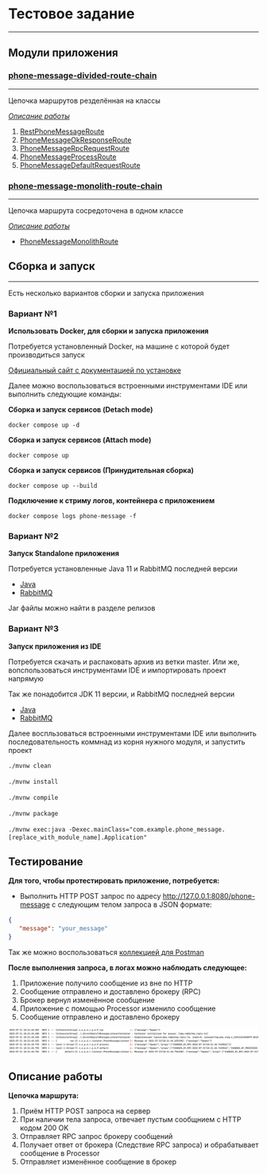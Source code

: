 # Тестовое задание
***
## Модули приложения
### [phone-message-divided-route-chain](./phone-message-divided-route-chain/)
***
Цепочка маршрутов резделённая на классы

_[Описание работы](#explanation)_

1. [RestPhoneMessageRoute](./phone-message-divided-route-chain/src/main/java/com/example/phone_message/divided_route_chain/route/phone/message/RestPhoneMessageRoute.java) 
2. [PhoneMessageOkResponseRoute](./phone-message-divided-route-chain/src/main/java/com/example/phone_message/divided_route_chain/route/phone/message/PhoneMessageOkResponseRoute.java) 
3. [PhoneMessageRpcRequestRoute](./phone-message-divided-route-chain/src/main/java/com/example/phone_message/divided_route_chain/route/phone/message/PhoneMessageRpcRequestRoute.java) 
4. [PhoneMessageProcessRoute](./phone-message-divided-route-chain/src/main/java/com/example/phone_message/divided_route_chain/route/phone/message/PhoneMessageProcessRoute.java)
5. [PhoneMessageDefaultRequestRoute](./phone-message-divided-route-chain/src/main/java/com/example/phone_message/divided_route_chain/route/phone/message/PhoneMessageDefaultRequestRoute.java)

### [phone-message-monolith-route-chain](./phone-message-monolith-route-chain/)
***
Цепочка маршрута сосредоточена в одном классе

_[Описание работы](#explanation)_

* [PhoneMessageMonolithRoute](./phone-message-monolith-route-chain/src/main/java/com/example/phone_message/monolith_route_chain/route/phone/message/PhoneMessageMonolithRoute.java)

## Сборка и запуск
***
Есть несколько вариантов сборки и запуска приложения

### Вариант №1
**Использовать Docker, для сборки и запуска приложения**

Потребуется установленный Docker, на машине с которой будет производиться запуск

[Официальный сайт с документацией по установке](https://docs.docker.com/engine/install/)

Далее можно воспользоваться встроенными инструментами IDE или выполнить следующие команды:

**Сборка и запуск сервисов (Detach mode)**
```
docker compose up -d
```
**Сборка и запуск сервисов (Attach mode)**
```
docker compose up
```
**Сборка и запуск сервисов (Принудительная сборка)**
```
docker compose up --build
```
**Подключение к стриму логов, контейнера с приложением**
```
docker compose logs phone-message -f
```

### Вариант №2
**Запуск Standalone приложения**

Потребуется установленные Java 11 и RabbitMQ последней версии

* [Java](https://jdk.java.net/archive/)
* [RabbitMQ](https://www.rabbitmq.com/download.html)

Jar файлы можно найти в разделе релизов

### Вариант №3
**Запуск приложения из IDE**

Потребуется скачать и распаковать архив из ветки master.
Или же, вопспользоваться инструментами IDE и импортировать проект напрямую

Так же понадобится JDK 11 версии, и RabbitMQ последней версии

* [Java](https://jdk.java.net/archive/)
* [RabbitMQ](https://www.rabbitmq.com/download.html)

Далее воспльзоваться встроенными инструментами IDE или выполнить последовательность коммнад из корня нужного модуля, и запустить проект
```
./mvnw clean

./mvnw install

./mvnw compile

./mvnw package

./mvnw exec:java -Dexec.mainClass="com.example.phone_message.[replace_with_module_name].Application"
```

## Тестирование
**Для того, чтобы протестировать приложение, потребуется:**

* Выполнить HTTP POST запрос по адресу http://127.0.0.1:8080/phone-message
с следующим телом запроса в JSON формате:
```json
{
   "message": "your_message"
}
```

Так же можно воспользоваться [коллекцией для Postman](./Phone%20Message.postman_collection.json)

**После выполнения запроса, в логах можно наблюдать следующее:**

1. Приложение получило сообщение из вне по HTTP
2. Сообщение отправлено и доставлено брокеру (RPC)
3. Брокер вернул изменённое сообщение
4. Приложение с помощью Processor изменило сообщение
5. Сообщение отправлено и доставлено брокеру

![](./logs-explanation.png)
<a name="links"><h2>Описание работы</h2></a>

[1]:[]

**Цепочка маршрута:**

1. Приём HTTP POST запроса на сервер
2. При наличии тела запроса, отвечает пустым сообщнием с HTTP кодом 200 OK
3. Отправляет RPC запрос брокеру сообщений
4. Получает ответ от брокера (Следствие RPC запроса)
   и обрабатывает сообщение в Processor
5. Отправляет изменённое сообщение в брокер